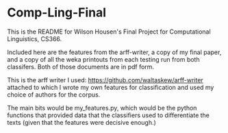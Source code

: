 # Comp-Ling-Final
This is the README for Wilson Housen's Final Project 
for Computational Linguistics, CS366.

Included here are the features from the arff-writer, a copy of my final paper, 
and a copy of all the weka printouts from each testing run from both classifers. 
Both of those documents are in pdf form. 

This is the arff writer I used:
https://github.com/waltaskew/arff-writer
attached to which I wrote my own features for classification and used my choice 
of authors for the corpus.

The main bits would be my_features.py, which would be the python functions that
provided data that the classifiers used to differentiate the texts (given that
the features were decisive enough.)
